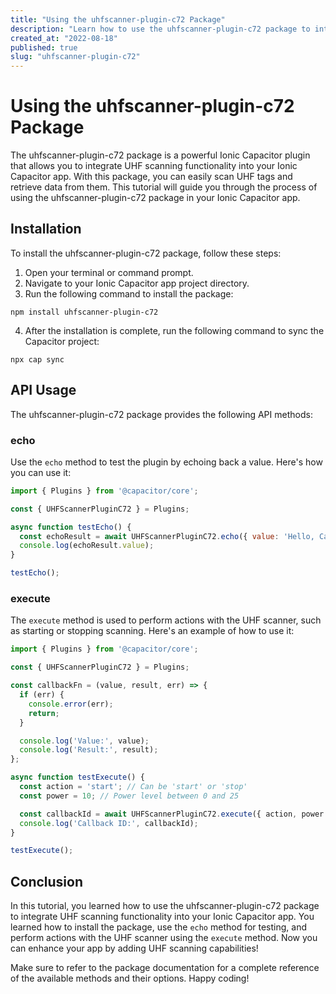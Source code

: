 ```yaml
---
title: "Using the uhfscanner-plugin-c72 Package"
description: "Learn how to use the uhfscanner-plugin-c72 package to integrate UHF scanning functionality into your Ionic Capacitor app."
created_at: "2022-08-18"
published: true
slug: "uhfscanner-plugin-c72"
---
```


# Using the uhfscanner-plugin-c72 Package

The uhfscanner-plugin-c72 package is a powerful Ionic Capacitor plugin that allows you to integrate UHF scanning functionality into your Ionic Capacitor app. With this package, you can easily scan UHF tags and retrieve data from them. This tutorial will guide you through the process of using the uhfscanner-plugin-c72 package in your Ionic Capacitor app.

## Installation

To install the uhfscanner-plugin-c72 package, follow these steps:

1. Open your terminal or command prompt.
2. Navigate to your Ionic Capacitor app project directory.
3. Run the following command to install the package:

```
npm install uhfscanner-plugin-c72
```

4. After the installation is complete, run the following command to sync the Capacitor project:

```
npx cap sync
```

## API Usage

The uhfscanner-plugin-c72 package provides the following API methods:

### echo

Use the `echo` method to test the plugin by echoing back a value. Here's how you can use it:

```javascript
import { Plugins } from '@capacitor/core';

const { UHFScannerPluginC72 } = Plugins;

async function testEcho() {
  const echoResult = await UHFScannerPluginC72.echo({ value: 'Hello, Capacitor!' });
  console.log(echoResult.value);
}

testEcho();
```

### execute

The `execute` method is used to perform actions with the UHF scanner, such as starting or stopping scanning. Here's an example of how to use it:

```javascript
import { Plugins } from '@capacitor/core';

const { UHFScannerPluginC72 } = Plugins;

const callbackFn = (value, result, err) => {
  if (err) {
    console.error(err);
    return;
  }

  console.log('Value:', value);
  console.log('Result:', result);
};

async function testExecute() {
  const action = 'start'; // Can be 'start' or 'stop'
  const power = 10; // Power level between 0 and 25

  const callbackId = await UHFScannerPluginC72.execute({ action, power }, callbackFn);
  console.log('Callback ID:', callbackId);
}

testExecute();
```

## Conclusion

In this tutorial, you learned how to use the uhfscanner-plugin-c72 package to integrate UHF scanning functionality into your Ionic Capacitor app. You learned how to install the package, use the `echo` method for testing, and perform actions with the UHF scanner using the `execute` method. Now you can enhance your app by adding UHF scanning capabilities!

Make sure to refer to the package documentation for a complete reference of the available methods and their options. Happy coding!
